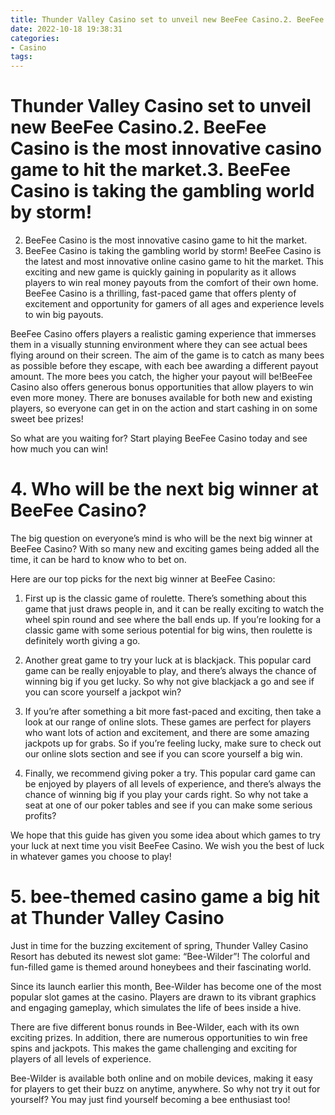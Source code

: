 ```yaml
---
title: Thunder Valley Casino set to unveil new BeeFee Casino.2. BeeFee Casino is the most innovative casino game to hit the market.3. BeeFee Casino is taking the gambling world by storm!
date: 2022-10-18 19:38:31
categories:
- Casino
tags:
---
```



#  Thunder Valley Casino set to unveil new BeeFee Casino.2. BeeFee Casino is the most innovative casino game to hit the market.3. BeeFee Casino is taking the gambling world by storm!
2. BeeFee Casino is the most innovative casino game to hit the market.
3. BeeFee Casino is taking the gambling world by storm!
BeeFee Casino is the latest and most innovative online casino game to hit the market. This exciting and new game is quickly gaining in popularity as it allows players to win real money payouts from the comfort of their own home. BeeFee Casino is a thrilling, fast-paced game that offers plenty of excitement and opportunity for gamers of all ages and experience levels to win big payouts.

BeeFee Casino offers players a realistic gaming experience that immerses them in a visually stunning environment where they can see actual bees flying around on their screen. The aim of the game is to catch as many bees as possible before they escape, with each bee awarding a different payout amount. The more bees you catch, the higher your payout will be!BeeFee Casino also offers generous bonus opportunities that allow players to win even more money. There are bonuses available for both new and existing players, so everyone can get in on the action and start cashing in on some sweet bee prizes!

So what are you waiting for? Start playing BeeFee Casino today and see how much you can win!

# 4. Who will be the next big winner at BeeFee Casino?

The big question on everyone’s mind is who will be the next big winner at BeeFee Casino? With so many new and exciting games being added all the time, it can be hard to know who to bet on.

Here are our top picks for the next big winner at BeeFee Casino:

1. First up is the classic game of roulette. There’s something about this game that just draws people in, and it can be really exciting to watch the wheel spin round and see where the ball ends up. If you’re looking for a classic game with some serious potential for big wins, then roulette is definitely worth giving a go.

2. Another great game to try your luck at is blackjack. This popular card game can be really enjoyable to play, and there’s always the chance of winning big if you get lucky. So why not give blackjack a go and see if you can score yourself a jackpot win?

3. If you’re after something a bit more fast-paced and exciting, then take a look at our range of online slots. These games are perfect for players who want lots of action and excitement, and there are some amazing jackpots up for grabs. So if you’re feeling lucky, make sure to check out our online slots section and see if you can score yourself a big win.

4. Finally, we recommend giving poker a try. This popular card game can be enjoyed by players of all levels of experience, and there’s always the chance of winning big if you play your cards right. So why not take a seat at one of our poker tables and see if you can make some serious profits?

We hope that this guide has given you some idea about which games to try your luck at next time you visit BeeFee Casino. We wish you the best of luck in whatever games you choose to play!

# 5.  bee-themed casino game a big hit at Thunder Valley Casino

Just in time for the buzzing excitement of spring, Thunder Valley Casino Resort has debuted its newest slot game: “Bee-Wilder”! The colorful and fun-filled game is themed around honeybees and their fascinating world.

Since its launch earlier this month, Bee-Wilder has become one of the most popular slot games at the casino. Players are drawn to its vibrant graphics and engaging gameplay, which simulates the life of bees inside a hive.

There are five different bonus rounds in Bee-Wilder, each with its own exciting prizes. In addition, there are numerous opportunities to win free spins and jackpots. This makes the game challenging and exciting for players of all levels of experience.

Bee-Wilder is available both online and on mobile devices, making it easy for players to get their buzz on anytime, anywhere. So why not try it out for yourself? You may just find yourself becoming a bee enthusiast too!